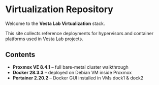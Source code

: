 # Virtualization Repository

Welcome to the **Vesta Lab Virtualization** stack.

This site collects reference deployments for hypervisors and container platforms used in Vesta Lab projects.

## Contents

- **Proxmox VE 8.4.1** – full bare-metal cluster walkthrough
- **Docker 28.3.3** – deployed on Debian VM inside Proxmox
- **Portainer 2.20.2** – Docker GUI installed in VMs dock1 & dock2
